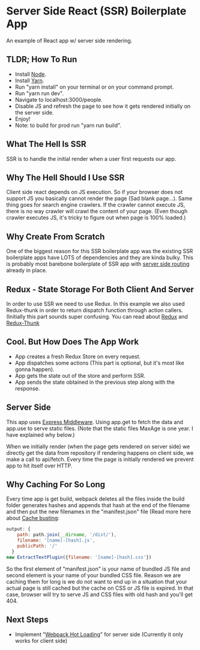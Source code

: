 # Server Side React (SSR) Boilerplate App
An example of React app w/ server side rendering.

## TLDR; How To Run
- Install [Node](https://nodejs.org/en/download "Node").
- Install [Yarn](https://yarnpkg.com/lang/en/docs/install "Yarn").
- Run "yarn install" on your terminal or on your command prompt.
- Run "yarn run dev".
- Navigate to localhost:3000/people.
- Disable JS and refresh the page to see how it gets rendered initially on the server side.
- Enjoy!
- Note: to build for prod run "yarn run build".

## What The Hell Is SSR
SSR is to handle the initial render when a user first requests our app. 

## Why The Hell Should I Use SSR
Client side react depends on JS execution. So if your browser does not support JS you basically cannot render the page (Sad blank page...). Same thing goes for search engine crawlers. If the crawler cannot execute JS, there is no way crawler will crawl the content of your page. (Even though crawler executes JS, it's tricky to figure out when page is 100% loaded.)

## Why Create From Scratch
One of the biggest reason for this SSR boilerplate app was the existing SSR boilerplate apps have LOTS of dependencies and they are kinda bulky. This is probably most barebone boilerplate of SSR app with [server side routing](https://tylermcginnis.com/react-router-server-rendering/ "React Router") already in place.

## Redux - State Storage For Both Client And Server

In order to use SSR we need to use Redux. In this example we also used Redux-thunk in order to return dispatch function through action callers. (Initially this part sounds super confusing. You can read about [Redux](https://redux.js.org/basics) and [Redux-Thunk](https://alligator.io/redux/redux-thunk)

## Cool. But How Does The App Work
- App creates a fresh Redux Store on every request.
- App dispatches some actions (This part is optional, but it's most like gonna happen).
- App gets the state out of the store and perform SSR.
- App sends the state obtained in the previous step along with the response.

## Server Side
This app uses [Express Middleware](http://expressjs.com/en/guide/using-middleware.html "Express"). Using app.get to fetch the data and app.use to serve static files. (Note that the static files MaxAge is one year. I have explained why below.)

When we initially render (when the page gets rendered on server side) we directly get the data from repository if rendering happens on client side, we make a call to api/fetch. Every time the page is initially rendered we prevent app to hit itself over HTTP.

## Why Caching For So Long
Every time app is get build, webpack deletes all the files inside the build folder generates hashes and appends that hash at the end of the filename and then put the new filenames in the "manifest.json" file (Read more here about [Cache busting](https://webpack.js.org/guides/caching "Cache Busting"):

```javascript
output: {
    path: path.join(__dirname, '/dist/'),
    filename: '[name]-[hash].js',
    publicPath: '/'
  }
new ExtractTextPlugin({filename: '[name]-[hash].css'})  
```

So the first element of "manifest.json" is your name of bundled JS file and second element is your name of your bundled CSS file. Reason we are caching them for long is we do not want to end up in a situation that your actual page is still cached but the cache on CSS or JS file is expired. In that case, browser will try to serve JS and CSS files with old hash and you'll get 404.

## Next Steps
- Implement "[Webpack Hot Loading](https://webpack.js.org/concepts/hot-module-replacement)" for server side (Currently it only works for client side)
